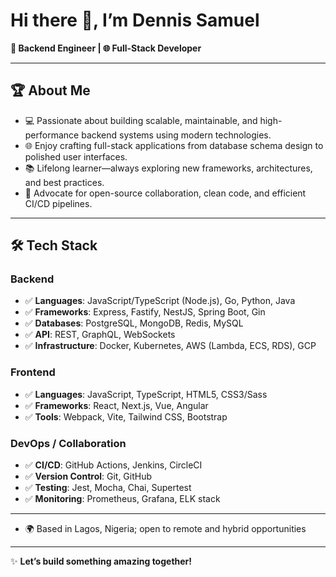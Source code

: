 # Hi there 👋, I’m Dennis Samuel 

**🔧 Backend Engineer | 🌐 Full-Stack Developer**

---

## 🏆 About Me

- 💻 Passionate about building scalable, maintainable, and high-performance backend systems using modern technologies.
- 🌐 Enjoy crafting full-stack applications from database schema design to polished user interfaces.
- 📚 Lifelong learner—always exploring new frameworks, architectures, and best practices.
- 🤝 Advocate for open-source collaboration, clean code, and efficient CI/CD pipelines.

---

## 🛠️ Tech Stack

### Backend
- ✅ **Languages**: JavaScript/TypeScript (Node.js), Go, Python, Java
- ✅ **Frameworks**: Express, Fastify, NestJS, Spring Boot, Gin
- ✅ **Databases**: PostgreSQL, MongoDB, Redis, MySQL
- ✅ **API**: REST, GraphQL, WebSockets
- ✅ **Infrastructure**: Docker, Kubernetes, AWS (Lambda, ECS, RDS), GCP

### Frontend
- ✅ **Languages**: JavaScript, TypeScript, HTML5, CSS3/Sass
- ✅ **Frameworks**: React, Next.js, Vue, Angular
- ✅ **Tools**: Webpack, Vite, Tailwind CSS, Bootstrap

### DevOps / Collaboration
- ✅ **CI/CD**: GitHub Actions, Jenkins, CircleCI
- ✅ **Version Control**: Git, GitHub
- ✅ **Testing**: Jest, Mocha, Chai, Supertest
- ✅ **Monitoring**: Prometheus, Grafana, ELK stack

---

- 🌍 Based in Lagos, Nigeria; open to remote and hybrid opportunities

---

✨ **Let’s build something amazing together!**
